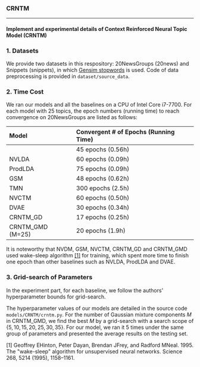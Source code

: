 ### CRNTM

------

#### Implement and experimental details of Context Reinforced Neural Topic Model (CRNTM)



### 1. Datasets

We provide two datasets in this respository: 20NewsGroups (20news) and Snippets (snippets), in which [Gensim stopwords](https://radimrehurek.com/gensim/) is used. Code of data preprocessing is provided in `dataset/source_data`.



### 2. Time Cost

We ran our models and all the baselines on a CPU of Intel Core i7-7700. For each model with 25 topics, the epoch numbers (running time) to reach convergence on 20NewsGroups are listed as follows:



| Model            | Convergent # of Epochs (Running Time) |
| :--------------- | :------------------------------------ |
|                  | 45 epochs (0.56h)                     |
| NVLDA            | 60 epochs (0.09h)                     |
| ProdLDA          | 75 epochs (0.09h)                     |
| GSM              | 48 epochs (0.62h)                     |
| TMN              | 300 epochs (2.5h)                     |
| NVCTM            | 60 epochs (0.50h)                     |
| DVAE             | 30 epochs (0.34h)                     |
| CRNTM_GD         | 17 epochs (0.25h)                     |
| CRNTM_GMD (M=25) | 20 epochs  (1.9h)                     |

It is noteworthy that NVDM, GSM, NVCTM, CRNTM_GD and CRNTM_GMD used wake-sleep algorithm [[1]](#ref1) for training, which spent more time to finish one epoch than other baselines such as NVLDA, ProdLDA and DVAE.



### 3. Grid-search of Parameters

In the experiment part, for each baseline, we follow the authors' hyperparameter bounds for grid-search.

The hyperparameter values of our models are detailed in the source code `models/CRNTM/crntm.py`. For the number of Gaussian mixture components $M$ in CRNTM_GMD, we find the best $M$ by a grid-search with a search scope of $\{5, 10, 15, 20, 25, 30, 35\}$. For our model, we ran it 5 times under the same group of parameters and presented the average results on the testing set.



<div id="ref1"> [1] Geoffrey EHinton, Peter Dayan, Brendan JFrey, and Radford MNeal. 1995. The "wake-sleep" algorithm for unsupervised neural networks. Science 268, 5214 (1995), 1158–1161. </div>



